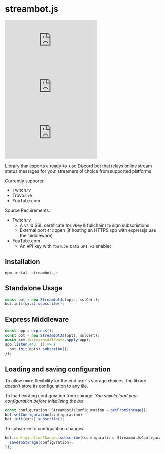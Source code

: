 # streambot.js

[![node-current](https://img.shields.io/node/v/streambot.js?style=for-the-badge)](https://nodejs.org/download/release/latest-v16.x/)
[![GitHub](https://img.shields.io/github/license/redeven/streambot.js?style=for-the-badge)](https://github.com/redeven/streambot.js/blob/master/LICENSE.md)
[![npm](https://img.shields.io/npm/v/streambot.js?style=for-the-badge)](https://www.npmjs.com/package/streambot.js)

Library that exports a ready-to-use Discord bot that relays online stream status messages for your streamers of choice from supported platforms.

Currently supports:

- Twitch.tv
- Trovo.live
- YouTube.com

Source Requirements:

- Twitch.tv
  - A valid SSL certificate (privkey & fullchain) to sign subscriptions
  - External port `443` open (if hosting an HTTPS app with expressjs use the middleware)
- YouTube.com
  - An API key with `YouTube Data API v3` enabled

## Installation

```
npm install streambot.js
```

## Standalone Usage

```ts
const bot = new StreambotJs(opts, sslCert);
bot.init(opts).subscribe();
```

## Express Middleware

```ts
const app = express();
const bot = new StreambotJs(opts, sslCert);
await bot.expressMiddleware.apply(app);
app.listen(443, () => {
  bot.init(opts).subscribe();
});
```

## Loading and saving configuration

To allow more flexibility for the end user's storage choices, the library doesn't store its configuration to any file.

To load existing configuration from storage:
_You should load your configuration before initializing the bot_

```ts
const configuration: StreambotJsConfiguration = getFromStorage();
bot.setConfiguration(configuration);
bot.init(opts).subscribe();
```

To subscribe to configuration changes

```ts
bot.configurationChanges.subscribe((configuration: StreambotJsConfiguration) => {
  saveToStorage(configuration);
});
```
